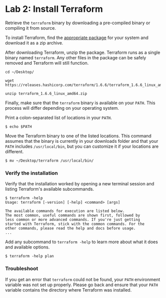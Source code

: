 
# Lab 2: Install Terraform


Retrieve the `terraform` binary by downloading a pre-compiled binary or compiling it from source.


To install Terraform, find the [appropriate
package](https://developer.hashicorp.com/terraform/install) for your system
and download it as a zip archive.

After downloading Terraform, unzip the package. Terraform runs as a
single binary named `terraform`. Any other
files in the package can be safely removed and Terraform will still
function.


```
cd ~/Desktop/

wget https://releases.hashicorp.com/terraform/1.6.6/terraform_1.6.6_linux_amd64.zip

unzip terraform_1.6.6_linux_amd64.zip
```


Finally, make sure that the
`terraform` binary is
available on your `PATH`. This process
will differ depending on your operating system.



Print a colon-separated list of locations in your
`PATH`.


```
$ echo $PATH
```




Move the Terraform binary to one of the listed locations. This command
assumes that the binary is currently in your downloads folder and that
your `PATH` includes
`/usr/local/bin`, but you can
customize it if your locations are different.


```
$ mv ~/Desktop/terraform /usr/local/bin/
```


### Verify the installation


Verify that the installation worked by opening a new terminal session
and listing Terraform\'s available subcommands.


```
$ terraform -help
Usage: terraform [-version] [-help] <command> [args]

The available commands for execution are listed below.
The most common, useful commands are shown first, followed by
less common or more advanced commands. If you're just getting
started with Terraform, stick with the common commands. For the
other commands, please read the help and docs before usage.
...
```



Add any subcommand to
`terraform -help` to learn more
about what it does and available options.


```
$ terraform -help plan
```



### Troubleshoot

If you get an error that `terraform` could not be
found, your `PATH` environment
variable was not set up properly. Please go back and ensure that your
`PATH` variable
contains the directory where Terraform was installed.
